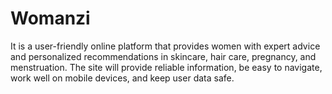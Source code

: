 # Womanzi
It is a user-friendly online platform that provides women with expert advice and personalized
recommendations in skincare, hair care, pregnancy, and menstruation. The site will provide
reliable information, be easy to navigate, work well on mobile devices, and keep user data safe.
